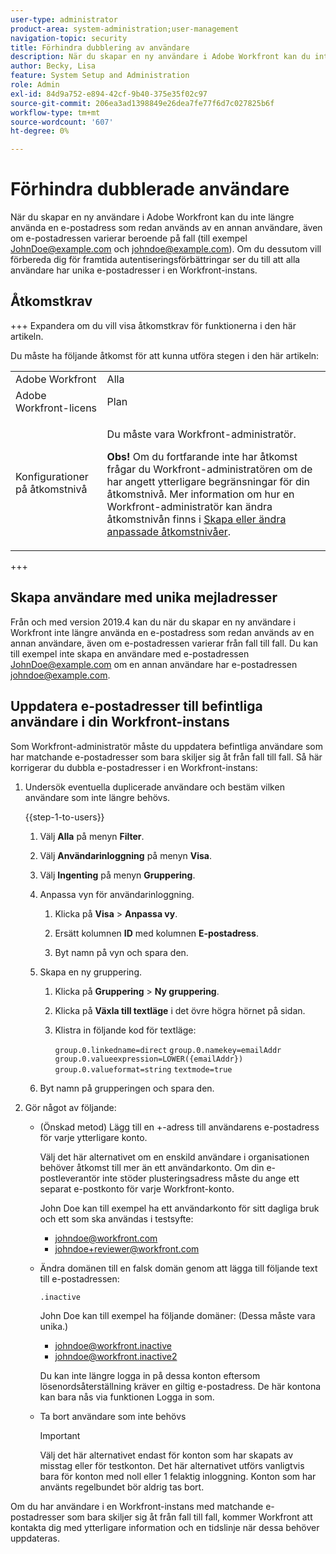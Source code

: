```yaml
---
user-type: administrator
product-area: system-administration;user-management
navigation-topic: security
title: Förhindra dubblering av användare
description: När du skapar en ny användare i Adobe Workfront kan du inte längre använda en e-postadress som redan används av en annan användare, även om e-postadressen varierar beroende på fall (till exempel JohnDoe@example.com och johndoe@example.com). Om du dessutom vill förbereda dig för framtida autentiseringsförbättringar ser du till att alla användare har unika e-postadresser i en Workfront-instans.
author: Becky, Lisa
feature: System Setup and Administration
role: Admin
exl-id: 84d9a752-e894-42cf-9b40-375e35f02c97
source-git-commit: 206ea3ad1398849e26dea7fe77f6d7c027825b6f
workflow-type: tm+mt
source-wordcount: '607'
ht-degree: 0%

---
```


# Förhindra dubblerade användare

När du skapar en ny användare i Adobe Workfront kan du inte längre använda en e-postadress som redan används av en annan användare, även om e-postadressen varierar beroende på fall (till exempel JohnDoe@example.com och johndoe@example.com). Om du dessutom vill förbereda dig för framtida autentiseringsförbättringar ser du till att alla användare har unika e-postadresser i en Workfront-instans.

## Åtkomstkrav

+++ Expandera om du vill visa åtkomstkrav för funktionerna i den här artikeln.

Du måste ha följande åtkomst för att kunna utföra stegen i den här artikeln:

<table style="table-layout:auto"> 
 <col> 
 <col> 
 <tbody> 
  <tr> 
   <td role="rowheader">Adobe Workfront</td> 
   <td>Alla</td> 
  </tr> 
  <tr> 
   <td role="rowheader">Adobe Workfront-licens</td> 
   <td>Plan</td> 
  </tr> 
  <tr> 
   <td role="rowheader">Konfigurationer på åtkomstnivå</td> 
   <td> <p>Du måste vara Workfront-administratör.</p> <p><b>Obs!</b> Om du fortfarande inte har åtkomst frågar du Workfront-administratören om de har angett ytterligare begränsningar för din åtkomstnivå. Mer information om hur en Workfront-administratör kan ändra åtkomstnivån finns i <a href="../../../administration-and-setup/add-users/configure-and-grant-access/create-modify-access-levels.md" class="MCXref xref">Skapa eller ändra anpassade åtkomstnivåer</a>.</p> </td> 
  </tr> 
 </tbody> 
</table>

+++

## Skapa användare med unika mejladresser

Från och med version 2019.4 kan du när du skapar en ny användare i Workfront inte längre använda en e-postadress som redan används av en annan användare, även om e-postadressen varierar från fall till fall. Du kan till exempel inte skapa en användare med e-postadressen JohnDoe@example.com om en annan användare har e-postadressen johndoe@example.com.

## Uppdatera e-postadresser till befintliga användare i din Workfront-instans

Som Workfront-administratör måste du uppdatera befintliga användare som har matchande e-postadresser som bara skiljer sig åt från fall till fall.
Så här korrigerar du dubbla e-postadresser i en Workfront-instans:

1. Undersök eventuella duplicerade användare och bestäm vilken användare som inte längre behövs.

   {{step-1-to-users}}

   1. Välj **Alla** på menyn **Filter**.

   1. Välj **Användarinloggning** på menyn **Visa**.

   1. Välj **Ingenting** på menyn **Gruppering**.

   1. Anpassa vyn för användarinloggning.

      1. Klicka på **Visa** > **Anpassa vy**.

      1. Ersätt kolumnen **ID** med kolumnen **E-postadress**.

      1. Byt namn på vyn och spara den.

   1. Skapa en ny gruppering.

      1. Klicka på **Gruppering** > **Ny gruppering**.

      1. Klicka på **Växla till textläge** i det övre högra hörnet på sidan.
      1. Klistra in följande kod för textläge:

         `group.0.linkedname=direct`
         `group.0.namekey=emailAddr`
         `group.0.valueexpression=LOWER({emailAddr})`
         `group.0.valueformat=string`
         `textmode=true`

   1. Byt namn på grupperingen och spara den.

1. Gör något av följande:

   * (Önskad metod) Lägg till en +-adress till användarens e-postadress för varje ytterligare konto.

     Välj det här alternativet om en enskild användare i organisationen behöver åtkomst till mer än ett användarkonto. Om din e-postleverantör inte stöder plusteringsadress måste du ange ett separat e-postkonto för varje Workfront-konto.

     John Doe kan till exempel ha ett användarkonto för sitt dagliga bruk och ett som ska användas i testsyfte:

      * johndoe@workfront.com
      * johndoe+reviewer@workfront.com

   * Ändra domänen till en falsk domän genom att lägga till följande text till e-postadressen:

     `.inactive`

     John Doe kan till exempel ha följande domäner: (Dessa måste vara unika.)

      * johndoe@workfront.inactive
      * johndoe@workfront.inactive2

     Du kan inte längre logga in på dessa konton eftersom lösenordsåterställning kräver en giltig e-postadress. De här kontona kan bara nås via funktionen Logga in som.

   * Ta bort användare som inte behövs

     >[!IMPORTANT]
     >
     >Välj det här alternativet endast för konton som har skapats av misstag eller för testkonton. Det här alternativet utförs vanligtvis bara för konton med noll eller 1 felaktig inloggning. Konton som har använts regelbundet bör aldrig tas bort.

Om du har användare i en Workfront-instans med matchande e-postadresser som bara skiljer sig åt från fall till fall, kommer Workfront att kontakta dig med ytterligare information och en tidslinje när dessa behöver uppdateras.
